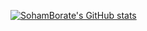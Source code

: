 [![SohamBorate's GitHub stats](https://github-readme-stats.vercel.app/api?username=SohamBorate)](https://github.com/anuraghazra/github-readme-stats)
